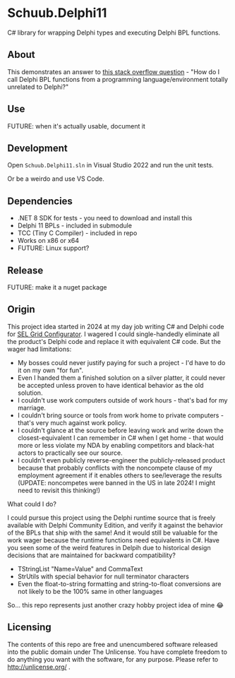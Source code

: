 # Schuub.Delphi11
C# library for wrapping Delphi types and executing Delphi BPL functions.

About
---
This demonstrates an answer to [this stack overflow question](https://stackoverflow.com/questions/1394298/how-do-i-call-delphi-functions-in-a-bpl-from-an-executable) - 
"How do I call Delphi BPL functions from a programming language/environment totally unrelated to Delphi?"

Use
---
FUTURE: when it's actually usable, document it

Development
---
Open `Schuub.Delphi11.sln` in Visual Studio 2022 and run the unit tests.

Or be a weirdo and use VS Code.

Dependencies
---
* .NET 8 SDK for tests - you need to download and install this
* Delphi 11 BPLs - included in submodule
* TCC (Tiny C Compiler) - included in repo
* Works on x86 or x64
* FUTURE: Linux support?

Release
---
FUTURE: make it a nuget package

Origin
---
This project idea started in 2024 at my day job writing C# and Delphi code 
for [SEL Grid Configurator](https://selinc.com/products/5037/). I wagered I could 
single-handedly eliminate all the product's Delphi code and replace it 
with equivalent C# code. But the wager had limitations:
* My bosses could never justify paying for such a project - I'd have to do it on my own "for fun".
* Even I handed them a finished solution on a silver platter, it could never be 
accepted unless proven to have identical behavior as the old solution.
* I couldn't use work computers outside of work hours - that's bad for my marriage.
* I couldn't bring source or tools from work home to private computers - that's 
very much against work policy.
* I couldn't glance at the source before leaving work and write down the closest-equivalent 
I can remember in C# when I get home - that would more or less violate my NDA by enabling 
competitors and black-hat actors to practically see our source.
* I couldn't even publicly reverse-engineer the publicly-released product because 
that probably conflicts with the noncompete clause of my employment agreement if it 
enables others to see/leverage the results (UPDATE: noncompetes were banned in the US 
in late 2024! I might need to revisit this thinking!)

What could I do?

I could pursue this project using the Delphi runtime source that is freely available 
with Delphi Community Edition, and verify it against the behavior of the BPLs that ship 
with the same! And it would still be valuable for the work wager because the 
runtime functions need equivalents in C#. Have you seen some of the weird features in 
Delpih due to historical design decisions that are maintained for backward compatibility?
* TStringList "Name=Value" and CommaText
* StrUtils with special behavior for null terminator characters
* Even the float-to-string formatting and string-to-float conversions are not likely 
to be the 100% same in other languages

So... this repo represents just another crazy hobby project idea of mine 😂

Licensing
---
The contents of this repo are free and unencumbered software released into the public domain 
under The Unlicense. You have complete freedom to do anything you want with the software, 
for any purpose. Please refer to <http://unlicense.org/> .
